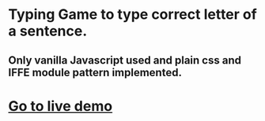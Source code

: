 # Typing Game to type correct letter of a sentence.
## Only vanilla Javascript used and plain css and IFFE module pattern implemented.
# [Go to live demo](https://oguz-kara.github.io/typing-game/)
